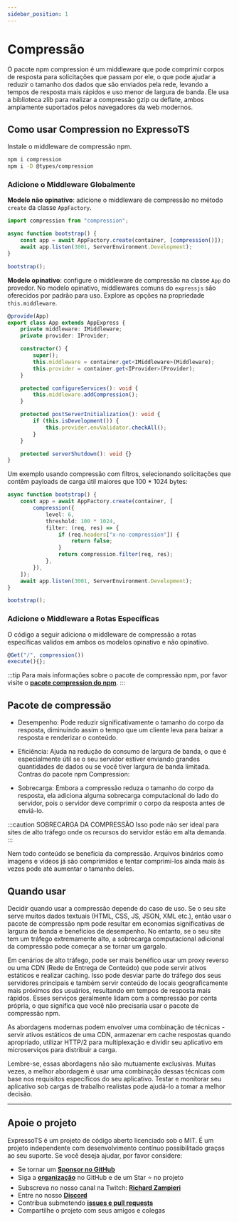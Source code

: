 ```yaml
---
sidebar_position: 1
---
```


# Compressão

O pacote npm compression é um middleware que pode comprimir corpos de resposta para solicitações que passam por ele, o que pode ajudar a reduzir o tamanho dos dados que são enviados pela rede, levando a tempos de resposta mais rápidos e uso menor de largura de banda. Ele usa a biblioteca zlib para realizar a compressão gzip ou deflate, ambos amplamente suportados pelos navegadores da web modernos.

## Como usar Compression no ExpressoTS

Instale o middleware de compressão npm.

```bash
npm i compression
npm i -D @types/compression
```

### Adicione o Middleware Globalmente

**Modelo não opinativo**: adicione o middleware de compressão no método `create` da classe `AppFactory`.

```typescript
import compression from "compression";

async function bootstrap() {
    const app = await AppFactory.create(container, [compression()]);
    await app.listen(3001, ServerEnvironment.Development);
}

bootstrap();
```

**Modelo opinativo**: configure o middleware de compressão na classe `App` do provedor. No modelo opinativo, middlewares comuns do `expressjs` são oferecidos por padrão para uso. Explore as opções na propriedade `this.middleware`.

```typescript
@provide(App)
export class App extends AppExpress {
    private middleware: IMiddleware;
    private provider: IProvider;

    constructor() {
        super();
        this.middleware = container.get<IMiddleware>(Middleware);
        this.provider = container.get<IProvider>(Provider);
    }

    protected configureServices(): void {
        this.middleware.addCompression();
    }

    protected postServerInitialization(): void {
        if (this.isDevelopment()) {
            this.provider.envValidator.checkAll();
        }
    }

    protected serverShutdown(): void {}
}
```

Um exemplo usando compressão com filtros, selecionando solicitações que contêm payloads de carga útil maiores que 100 \* 1024 bytes:

```typescript
async function bootstrap() {
    const app = await AppFactory.create(container, [
        compression({
            level: 6,
            threshold: 100 * 1024,
            filter: (req, res) => {
                if (req.headers["x-no-compression"]) {
                    return false;
                }
                return compression.filter(req, res);
            },
        }),
    ]);
    await app.listen(3001, ServerEnvironment.Development);
}

bootstrap();
```

### Adicione o Middleware a Rotas Específicas

O código a seguir adiciona o middleware de compressão a rotas específicas validos em ambos os modelos opinativo e não opinativo.

```typescript
@Get("/", compression())
execute(){};
```

:::tip
Para mais informações sobre o pacote de compressão npm, por favor visite o **[pacote compression do npm](https://www.npmjs.com/package/compression)**.
:::

## Pacote de compressão

-   Desempenho: Pode reduzir significativamente o tamanho do corpo da resposta, diminuindo assim o tempo que um cliente leva para baixar a resposta e renderizar o conteúdo.

-   Eficiência: Ajuda na redução do consumo de largura de banda, o que é especialmente útil se o seu servidor estiver enviando grandes quantidades de dados ou se você tiver largura de banda limitada.
    Contras do pacote npm Compression:

-   Sobrecarga: Embora a compressão reduza o tamanho do corpo da resposta, ela adiciona alguma sobrecarga computacional do lado do servidor, pois o servidor deve comprimir o corpo da resposta antes de enviá-lo.

:::caution SOBRECARGA DA COMPRESSÃO
Isso pode não ser ideal para sites de alto tráfego onde os recursos do servidor estão em alta demanda.
:::

Nem todo conteúdo se beneficia da compressão. Arquivos binários como imagens e vídeos já são comprimidos e tentar comprimi-los ainda mais às vezes pode até aumentar o tamanho deles.

## Quando usar

Decidir quando usar a compressão depende do caso de uso. Se o seu site serve muitos dados textuais (HTML, CSS, JS, JSON, XML etc.), então usar o pacote de compressão npm pode resultar em economias significativas de largura de banda e benefícios de desempenho. No entanto, se o seu site tem um tráfego extremamente alto, a sobrecarga computacional adicional da compressão pode começar a se tornar um gargalo.

Em cenários de alto tráfego, pode ser mais benéfico usar um proxy reverso ou uma CDN (Rede de Entrega de Conteúdo) que pode servir ativos estáticos e realizar caching. Isso pode desviar parte do tráfego dos seus servidores principais e também servir conteúdo de locais geograficamente mais próximos dos usuários, resultando em tempos de resposta mais rápidos. Esses serviços geralmente lidam com a compressão por conta própria, o que significa que você não precisaria usar o pacote de compressão npm.

As abordagens modernas podem envolver uma combinação de técnicas - servir ativos estáticos de uma CDN, armazenar em cache respostas quando apropriado, utilizar HTTP/2 para multiplexação e dividir seu aplicativo em microserviços para distribuir a carga.

Lembre-se, essas abordagens não são mutuamente exclusivas. Muitas vezes, a melhor abordagem é usar uma combinação dessas técnicas com base nos requisitos específicos do seu aplicativo. Testar e monitorar seu aplicativo sob cargas de trabalho realistas pode ajudá-lo a tomar a melhor decisão.

---

## Apoie o projeto

ExpressoTS é um projeto de código aberto licenciado sob o MIT. É um projeto independente com desenvolvimento contínuo possibilitado graças ao seu suporte. Se você deseja ajudar, por favor considere:

-   Se tornar um **[Sponsor no GitHub](https://github.com/sponsors/expressots)**
-   Siga a **[organização](https://github.com/expressots)** no GitHub e de um Star ⭐ no projeto
-   Subscreva no nosso canal na Twitch: **[Richard Zampieri](https://www.twitch.tv/richardzampieri)**
-   Entre no nosso **[Discord](https://discord.com/invite/PyPJfGK)**
-   Contribua submetendo **[issues e pull requests](https://github.com/expressots/expressots/issues/new/choose)**
-   Compartilhe o projeto com seus amigos e colegas
